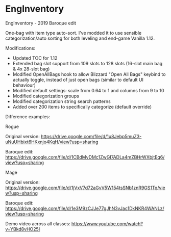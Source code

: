 # EngInventory
EngInventory - 2019 Baroque edit

One-bag with item type auto-sort. I've modded it to use sensible categorization/auto sorting for both leveling and end-game Vanilla 1.12.

Modifications:

- Updated TOC for 1.12
- Extended bag slot support from 109 slots to 128 slots (16-slot main bag & 4x 28-slot bag)
- Modified OpenAllBags hook to allow Blizzard "Open All Bags" keybind to actually toggle, instead of just open bags (similar to default UI behaviour)
- Modified default settings: scale from 0.64 to 1 and columns from 9 to 10
- Modified categorization groups
- Modified categorization string search patterns
- Added over 200 items to specifically categorize (default override)

Difference examples:


Rogue

Original version: https://drive.google.com/file/d/1u8Jebp5muZ3-uNuUHbixt6HKxnjo4KqH/view?usp=sharing

Baroque edit: https://drive.google.com/file/d/1CBdMvDMc1ZwGI7ADLa4mZBHrWXbjtEq6/view?usp=sharing


Mage

Original version: https://drive.google.com/file/d/1jVxV7d72aGvV5W154tsSNb1znR9GS1Tq/view?usp=sharing

Baroque edit: https://drive.google.com/file/d/1e3M9zCJJe77gJhN3vJac1DkNKR4WANLz/view?usp=sharing



Demo video across all classes: https://www.youtube.com/watch?v=YBkd8vHO25I
